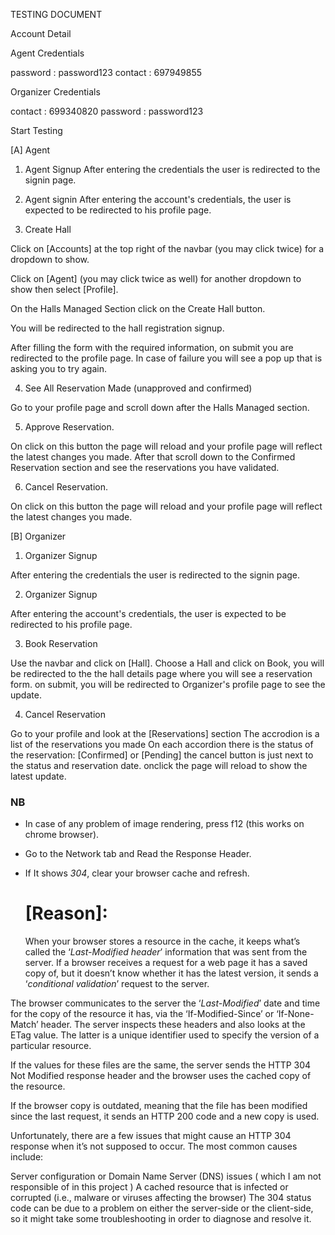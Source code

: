 TESTING DOCUMENT

Account Detail

Agent Credentials

password : password123
contact : 697949855

Organizer Credentials

contact : 699340820
password : password123

Start Testing

[A] Agent

1. Agent Signup
   After entering the credentials the user is redirected to the signin page.

2. Agent signin
   After entering the account's credentials, the user is expected to be redirected to his profile page.

3. Create Hall

Click on [Accounts] at the top right of the navbar (you may click twice) for a dropdown to show.

Click on [Agent] (you may click twice as well) for another dropdown to show then select [Profile].

On the Halls Managed Section click on the Create Hall button.

You will be redirected to the hall registration signup.

After filling the form with the required information, on submit you are redirected to the profile page. In case of failure you will see a pop up that is asking you to try again.

4. See All Reservation Made (unapproved and confirmed)

Go to your profile page and scroll down after the Halls Managed section.

5. Approve Reservation.

On click on this button the page will reload and your profile page will reflect the latest changes you made. After that scroll down to the Confirmed Reservation section and see the reservations you have validated.

6. Cancel Reservation.

On click on this button the page will reload and your profile page will reflect the latest changes you made.

[B] Organizer

1. Organizer Signup

After entering the credentials the user is redirected to the signin page.

2. Organizer Signup

After entering the account's credentials, the user is expected to be redirected to his profile page.

3. Book Reservation

Use the navbar and click on [Hall].
Choose a Hall and click on Book, you will be redirected to the the hall details page where you will see a reservation form.
on submit, you will be redirected to Organizer's profile page to see the update.

4. Cancel Reservation

Go to your profile and look at the [Reservations] section
The accrodion is a list of the reservations you made
On each accordion there is the status of the reservation: [Confirmed] or [Pending] the cancel button is just next to the status and reservation date.
onclick the page will reload to show the latest update.

### NB

- In case of any problem of image rendering, press f12 (this works on chrome browser).
- Go to the Network tab and Read the Response Header.
- If It shows _304_, clear your browser cache and refresh.

  # [Reason]:

  When your browser stores a resource in the cache, it keeps what’s called the ‘*Last-Modified header*’ information that was sent from the server. If a browser receives a request for a web page it has a saved copy of, but it doesn’t know whether it has the latest version, it sends a ‘*conditional validation*’ request to the server.

The browser communicates to the server the ‘*Last-Modified*’ date and time for the copy of the resource it has, via the ‘If-Modified-Since’ or ‘If-None-Match’ header. The server inspects these headers and also looks at the ETag value. The latter is a unique identifier used to specify the version of a particular resource.

If the values for these files are the same, the server sends the HTTP 304 Not Modified response header and the browser uses the cached copy of the resource.

If the browser copy is outdated, meaning that the file has been modified since the last request, it sends an HTTP 200 code and a new copy is used.

Unfortunately, there are a few issues that might cause an HTTP 304 response when it’s not supposed to occur. The most common causes include:

Server configuration or Domain Name Server (DNS) issues ( which I am not responsible of in this project )
A cached resource that is infected or corrupted (i.e., malware or viruses affecting the browser)
The 304 status code can be due to a problem on either the server-side or the client-side, so it might take some troubleshooting in order to diagnose and resolve it.

